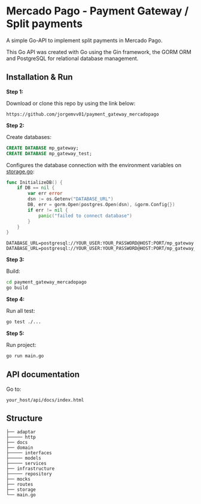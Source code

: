 # Mercado Pago - Payment Gateway / Split payments
A simple Go-API to implement split payments in Mercado Pago.

This Go API was created with Go using the Gin framework, the GORM ORM and PostgreSQL for relational database management.

## Installation & Run
**Step 1:**

Download or clone this repo by using the link below:
```
https://github.com/jorgemvv01/payment_gateway_mercadopago
```

**Step 2:**

Create databases:
```sql
CREATE DATABASE mp_gateway;
CREATE DATABASE mp_gateway_test;
```
Configures the database connection with the environment variables on [storage.go](https://github.com/jorgemvv01/go-api/tree/master/storage/storage.go):
```go
func InitializeDB() {
    if DB == nil {
        var err error
        dsn := os.Getenv("DATABASE_URL")
        DB, err = gorm.Open(postgres.Open(dsn), &gorm.Config{})
        if err != nil {
            panic("failed to connect database")
        }
    }
}
```
```
DATABASE_URL=postgresql://YOUR_USER:YOUR_PASSWORD@HOST:PORT/mp_gateway
DATABASE_URL=postgresql://YOUR_USER:YOUR_PASSWORD@HOST:PORT/mp_gateway_test
```
**Step 3:**

Build:
```bash
cd payment_gateway_mercadopago
go build
```

**Step 4:**

Run all test:
```bash
go test ./...
```

**Step 5:**

Run project:
```bash
go run main.go
```



## API documentation
Go to:
```
your_host/api/docs/index.html
```

## Structure
```
├── adaptar
├───── http
├── docs
├── domain
├───── interfaces
├───── models
├───── services
├── infrastructure
├───── repository
├── mocks
├── routes
├── storage
└── main.go
```
